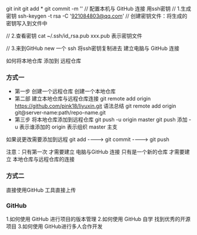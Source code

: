 git init
git add *
git commit -m ''
// 配置本机与 GitHub 连接 用ssh密钥
// 1.生成密钥 ssh-keygen -t rsa -C '921084803@qq.com'
// 创建密钥文件：将生成的密钥写入到文件中

// 2.查看密钥 cat ~/.ssh/id_rsa.pub   xxx.pub 表示密钥文件

// 3.来到GitHub new 一个 ssh 将ssh密钥复制进去 建立电脑与 GitHub 连接

如何将本地仓库 添加到 远程仓库
### 方式一
- 第一步 创建一个远程仓库 创建一个本地仓库
- 第二部 建立本地仓库与远程仓库连接 
    git remote add origin https://github.com/pink18/liyuxin.git
    语法总结  git remote add origin git@server-name:path/repo-name.git
- 第三步 将本地仓库添加到远程仓库 git push -u origin master
    git push 添加
    -u 表示谁添加的
    origin 表示组织
    master 主支

如果说更改需要添加到远程
git add ----> git commit ----> git push

注意：只有第一次 才需要建立 电脑与GitHub 连接
      只有是一个新的仓库 才需要建立 本地仓库与远程仓库的连接

### 方式二
直接使用GitHub 工具直接上传


### GitHub
1.如何使用 GitHub 进行项目的版本管理
2.如何使用 GitHub 自学 找到优秀的开源项目 
3.如何使用 GitHub进行多人合作开发